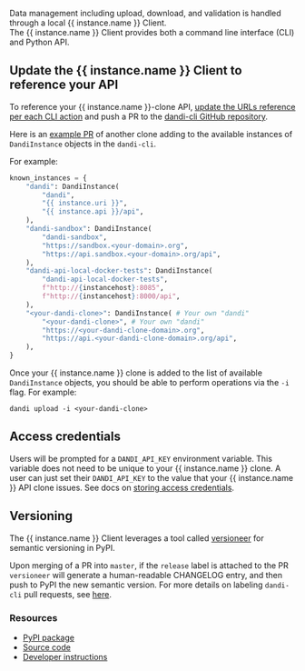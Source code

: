 Data management including upload, download, and validation is handled through a local {{ instance.name }} Client.  
The {{ instance.name }} Client provides both a command line interface (CLI) and Python API.

## Update the {{ instance.name }} Client to reference your API

To reference your {{ instance.name }}-clone API, [update the URLs reference per each CLI action](https://github.com/dandi/dandi-cli/blob/15196a93310618f8897c7b43444e216bbb094549/dandi/consts.py#L119-L135) and push a PR to the [dandi-cli GitHub repository](https://github.com/dandi/dandi-cli).

Here is an [example PR](https://github.com/dandi/dandi-cli/pull/1527) of another clone adding to the available instances of `DandiInstance` objects in the `dandi-cli`.

For example:

```python
known_instances = {
    "dandi": DandiInstance(
        "dandi",
        "{{ instance.uri }}",
        "{{ instance.api }}/api",
    ),
    "dandi-sandbox": DandiInstance(
        "dandi-sandbox",
        "https://sandbox.<your-domain>.org",
        "https://api.sandbox.<your-domain>.org/api",
    ),
    "dandi-api-local-docker-tests": DandiInstance(
        "dandi-api-local-docker-tests",
        f"http://{instancehost}:8085",
        f"http://{instancehost}:8000/api",
    ),
    "<your-dandi-clone>": DandiInstance( # Your own "dandi"
        "<your-dandi-clone>", # Your own "dandi"
        "https://<your-dandi-clone-domain>.org", 
        "https://api.<your-dandi-clone-domain>.org/api", 
    ),
}
```

Once your {{ instance.name }} clone is added to the list of available `DandiInstance` objects, you should be able to perform operations via the `-i` flag.  For example:

`dandi upload -i <your-dandi-clone>`

## Access credentials

Users will be prompted for a `DANDI_API_KEY`
environment variable.  This variable does not need to be unique to your {{ instance.name }} clone.  A user can just set their `DANDI_API_KEY` to the value that your {{ instance.name }} API clone issues.  See docs on [storing access credentials](https://www.dandiarchive.org/handbook/13_upload/#storing-access-credentials).

## Versioning

The {{ instance.name }} Client leverages a tool called [versioneer](https://pypi.org/project/versioneer/) for semantic versioning in PyPI.

Upon merging of a PR into `master`, if the `release` label is attached to the PR
`versioneer` will generate a human-readable CHANGELOG entry, and then push to PyPI the new semantic version.  For more details on labeling `dandi-cli` pull requests, see [here](https://github.com/dandi/dandi-cli/blob/master/DEVELOPMENT.md#releasing-with-github-actions-auto-and-pull-requests).

### Resources
- [PyPI package](https://pypi.org/project/dandi/)
- [Source code](https://github.com/dandi/dandi-cli)
- [Developer instructions](https://github.com/dandi/dandi-cli/blob/master/DEVELOPMENT.md)




